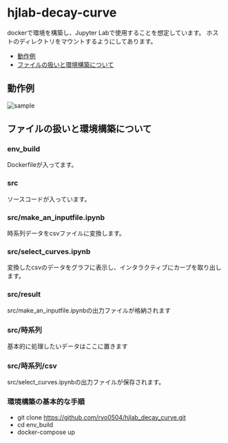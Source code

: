 # hjlab-decay-curve
dockerで環境を構築し、Jupyter Labで使用することを想定しています。
ホストのディレクトリをマウントするようにしてあります。

- [動作例](https://github.com/ryo0504/hjlab-decay-curve#%E5%8B%95%E4%BD%9C%E4%BE%8B)
- [ファイルの扱いと環境構築について](https://github.com/ryo0504/hjlab-decay-curve#%E3%83%95%E3%82%A1%E3%82%A4%E3%83%AB%E3%81%AE%E6%89%B1%E3%81%84%E3%81%A8%E7%92%B0%E5%A2%83%E6%A7%8B%E7%AF%89%E3%81%AB%E3%81%A4%E3%81%84%E3%81%A6)

## 動作例
![sample](https://i.gyazo.com/6c18cf1b2e80c59ba69d24af58c0c890.gif)

## ファイルの扱いと環境構築について

### env_build
Dockerfileが入ってます。

### src
ソースコードが入っています。
### src/make_an_inputfile.ipynb
時系列データをcsvファイルに変換します。

### src/select_curves.ipynb
変換したcsvのデータをグラフに表示し、インタラクティブにカーブを取り出します。

### src/result
src/make_an_inputfile.ipynbの出力ファイルが格納されます

### src/時系列
基本的に処理したいデータはここに置きます

### src/時系列/csv
src/select_curves.ipynbの出力ファイルが保存されます。

### 環境構築の基本的な手順
- git clone https://github.com/ryo0504/hjlab_decay_curve.git
- cd env_build
- docker-compose up


